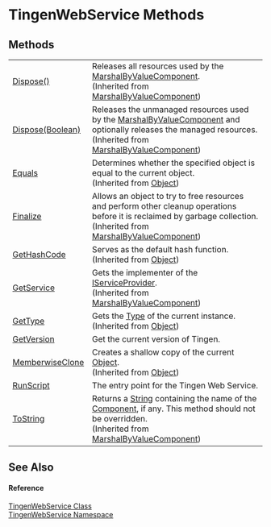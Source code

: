 # TingenWebService Methods




## Methods
<table>
<tr>
<td><a href="https://learn.microsoft.com/dotnet/api/system.componentmodel.marshalbyvaluecomponent.dispose#system-componentmodel-marshalbyvaluecomponent-dispose" target="_blank" rel="noopener noreferrer">Dispose()</a></td>
<td>Releases all resources used by the <a href="https://learn.microsoft.com/dotnet/api/system.componentmodel.marshalbyvaluecomponent" target="_blank" rel="noopener noreferrer">MarshalByValueComponent</a>.<br />(Inherited from <a href="https://learn.microsoft.com/dotnet/api/system.componentmodel.marshalbyvaluecomponent" target="_blank" rel="noopener noreferrer">MarshalByValueComponent</a>)</td></tr>
<tr>
<td><a href="https://learn.microsoft.com/dotnet/api/system.componentmodel.marshalbyvaluecomponent.dispose#system-componentmodel-marshalbyvaluecomponent-dispose(system-boolean)" target="_blank" rel="noopener noreferrer">Dispose(Boolean)</a></td>
<td>Releases the unmanaged resources used by the <a href="https://learn.microsoft.com/dotnet/api/system.componentmodel.marshalbyvaluecomponent" target="_blank" rel="noopener noreferrer">MarshalByValueComponent</a> and optionally releases the managed resources.<br />(Inherited from <a href="https://learn.microsoft.com/dotnet/api/system.componentmodel.marshalbyvaluecomponent" target="_blank" rel="noopener noreferrer">MarshalByValueComponent</a>)</td></tr>
<tr>
<td><a href="https://learn.microsoft.com/dotnet/api/system.object.equals#system-object-equals(system-object)" target="_blank" rel="noopener noreferrer">Equals</a></td>
<td>Determines whether the specified object is equal to the current object.<br />(Inherited from <a href="https://learn.microsoft.com/dotnet/api/system.object" target="_blank" rel="noopener noreferrer">Object</a>)</td></tr>
<tr>
<td><a href="https://learn.microsoft.com/dotnet/api/system.componentmodel.marshalbyvaluecomponent.finalize" target="_blank" rel="noopener noreferrer">Finalize</a></td>
<td>Allows an object to try to free resources and perform other cleanup operations before it is reclaimed by garbage collection.<br />(Inherited from <a href="https://learn.microsoft.com/dotnet/api/system.componentmodel.marshalbyvaluecomponent" target="_blank" rel="noopener noreferrer">MarshalByValueComponent</a>)</td></tr>
<tr>
<td><a href="https://learn.microsoft.com/dotnet/api/system.object.gethashcode" target="_blank" rel="noopener noreferrer">GetHashCode</a></td>
<td>Serves as the default hash function.<br />(Inherited from <a href="https://learn.microsoft.com/dotnet/api/system.object" target="_blank" rel="noopener noreferrer">Object</a>)</td></tr>
<tr>
<td><a href="https://learn.microsoft.com/dotnet/api/system.componentmodel.marshalbyvaluecomponent.getservice" target="_blank" rel="noopener noreferrer">GetService</a></td>
<td>Gets the implementer of the <a href="https://learn.microsoft.com/dotnet/api/system.iserviceprovider" target="_blank" rel="noopener noreferrer">IServiceProvider</a>.<br />(Inherited from <a href="https://learn.microsoft.com/dotnet/api/system.componentmodel.marshalbyvaluecomponent" target="_blank" rel="noopener noreferrer">MarshalByValueComponent</a>)</td></tr>
<tr>
<td><a href="https://learn.microsoft.com/dotnet/api/system.object.gettype" target="_blank" rel="noopener noreferrer">GetType</a></td>
<td>Gets the <a href="https://learn.microsoft.com/dotnet/api/system.type" target="_blank" rel="noopener noreferrer">Type</a> of the current instance.<br />(Inherited from <a href="https://learn.microsoft.com/dotnet/api/system.object" target="_blank" rel="noopener noreferrer">Object</a>)</td></tr>
<tr>
<td><a href="fd80517a-9eda-8961-31d1-88856bdc2ac6">GetVersion</a></td>
<td>Get the current version of Tingen.</td></tr>
<tr>
<td><a href="https://learn.microsoft.com/dotnet/api/system.object.memberwiseclone" target="_blank" rel="noopener noreferrer">MemberwiseClone</a></td>
<td>Creates a shallow copy of the current <a href="https://learn.microsoft.com/dotnet/api/system.object" target="_blank" rel="noopener noreferrer">Object</a>.<br />(Inherited from <a href="https://learn.microsoft.com/dotnet/api/system.object" target="_blank" rel="noopener noreferrer">Object</a>)</td></tr>
<tr>
<td><a href="dec1242d-3ae0-559a-28c6-e4eba745b310">RunScript</a></td>
<td>The entry point for the Tingen Web Service.</td></tr>
<tr>
<td><a href="https://learn.microsoft.com/dotnet/api/system.componentmodel.marshalbyvaluecomponent.tostring" target="_blank" rel="noopener noreferrer">ToString</a></td>
<td>Returns a <a href="https://learn.microsoft.com/dotnet/api/system.string" target="_blank" rel="noopener noreferrer">String</a> containing the name of the <a href="https://learn.microsoft.com/dotnet/api/system.componentmodel.component" target="_blank" rel="noopener noreferrer">Component</a>, if any. This method should not be overridden.<br />(Inherited from <a href="https://learn.microsoft.com/dotnet/api/system.componentmodel.marshalbyvaluecomponent" target="_blank" rel="noopener noreferrer">MarshalByValueComponent</a>)</td></tr>
</table>

## See Also


#### Reference
<a href="b9974ff2-6494-a384-9c39-7237f2ceed62">TingenWebService Class</a>  
<a href="0977fdb7-8e05-8e4e-c2b1-40a932a4dfa4">TingenWebService Namespace</a>  
